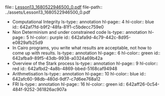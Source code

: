 file:: [Lesson13_1680522946500_0.pdf](../assets/Lesson13_1680522946500_0.pdf)
file-path:: ../assets/Lesson13_1680522946500_0.pdf

- Computational Integrity
  ls-type:: annotation
  hl-page:: 4
  hl-color:: blue
  id:: 642af7fd-b9f2-48fa-81f1-c5bdecc759e0
- Non Determinism and under constrained code
  ls-type:: annotation
  hl-page:: 5
  hl-color:: purple
  id:: 642afa9d-4c79-442c-8d95-e0829afb25d9
- In Cairo programs, you write what results are acceptable, not how to come up with results.
  ls-type:: annotation
  hl-page:: 6
  hl-color:: green
  id:: 642afba9-89f5-43db-9938-a0324a69b42a
- Overview of the Stark process
  ls-type:: annotation
  hl-page:: 9
  hl-color:: red
  id:: 642afbd2-4a8b-4869-bbed-5168caf94948
- Arithmetisation
  ls-type:: annotation
  hl-page:: 10
  hl-color:: blue
  id:: 642afc60-98db-480d-9df7-c7d6ee768a12
- FRI
  ls-type:: annotation
  hl-page:: 16
  hl-color:: green
  id:: 642aff26-0c54-484f-9252-361826ac907a